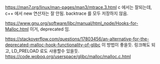 
https://man7.org/linux/man-pages/man3/mtrace.3.html
c 에서는 잘되는데, c++ 에서 new 연산자는 잘 안됨. backtrace 를 모두 저장하지 않음.

https://www.gnu.org/software/libc/manual/html_node/Hooks-for-Malloc.html
이거, deprecated 임.

https://stackoverflow.com/questions/17803456/an-alternative-for-the-deprecated-malloc-hook-functionality-of-glibc
이 방법이 좋을듯. 링크해도 되고, LD_PRELOAD 로도 사용할수 있을듯.
https://code.woboq.org/userspace/glibc/malloc/malloc.c.html
